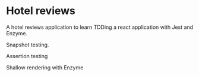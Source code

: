# Hotel reviews

A hotel reviews application to learn TDDing a react application with Jest and Enzyme.

Snapshot testing.

Assertion testing

Shallow rendering with Enzyme
